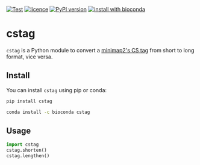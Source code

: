 [![Test](https://github.com/akikuno/cstag/actions/workflows/test.yml/badge.svg)](https://github.com/akikuno/cstag/actions/workflows/test.yml)
[![licence](https://img.shields.io/badge/License-MIT-blue.svg)](https://choosealicense.com/licenses/mit/)
[![PyPI version](https://img.shields.io/badge/Install%20with-PyPI-brightgreen.svg)](https://pypi.org/project/calcs/)
[![install with bioconda](https://img.shields.io/badge/Install%20with-Bioconda-brightgreen.svg)](https://anaconda.org/bioconda/calcs)

# cstag

`cstag` is a Python module to convert a [minimap2's CS tag](https://github.com/lh3/minimap2#cs) from short to long format, vice versa.

## Install

You can install `cstag` using pip or conda:

```bash
pip install cstag
```

```bash
conda install -c bioconda cstag
```

## Usage

```python
import cstag
cstag.shorten()
cstag.lengthen()
```